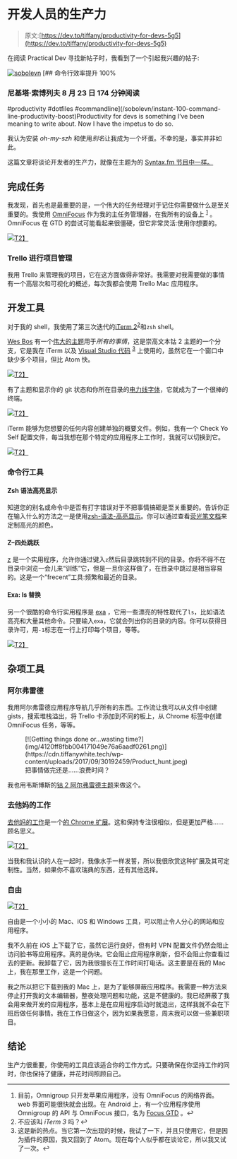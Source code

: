 # 开发人员的生产力

> 原文:[https://dev.to/tiffany/productivity-for-devs-5g5](https://dev.to/tiffany/productivity-for-devs-5g5)

在阅读 Practical Dev 寻找新帖子时，我看到了一个引起我兴趣的帖子:

[![sobolevn](img/e5348283b1b658d728d7128ee008a9af.png)](/sobolevn) [## 命令行效率提升 100%

### 尼基塔·索博列夫 8 月 23 日 174 分钟阅读

#productivity #dotfiles #commandline](/sobolevn/instant-100-command-line-productivity-boost)Productivity for devs is something I’ve been meaning to write about. Now I have the impetus to do so.

我认为安装 *oh-my-szh* 和使用*别名*让我成为一个坏蛋。不幸的是，事实并非如此。

这篇文章将谈论开发者的生产力，就像在主题为的 [Syntax.fm 节目中一样。](https://syntax.fm/show/011/our-favourite-productivity-hacks)

## 完成任务

我发现，首先也是最重要的是，一个伟大的任务经理对于记住你需要做什么是至关重要的。我使用 [OmniFocus](https://www.omnigroup.com/applications/omnifocus/) 作为我的主任务管理器，在我所有的设备上 <sup id="fnref-2459-1">[1](#fn-2459-1)</sup> 。OmniFocus 在 GTD 的尝试可能看起来很僵硬，但它非常灵活:使用你想要的。

[![](img/a5e27e2dbe425410127c00eb030a389a.png)T2】](https://d.pr/i/wP32oT+)

### Trello 进行项目管理

我用 Trello 来管理我的项目，它在这方面做得非常好。我需要对我需要做的事情有一个高层次和可视化的概述，每次我都会使用 Trello Mac 应用程序。

## 开发工具

对于我的 shell，我使用了第三次迭代的[iTerm 2](https://iterm2.com/)<sup id="fnref-2459-2">[2](#fn-2459-2)</sup>和`zsh` shell。

[Wes Bos](https://wesbos.com/) 有一个[伟大的主题](https://github.com/wesbos/Cobalt2-iterm)用于*所有的事情*，这是崇高文本钴 2 主题的一个分支，它是我在 iTerm 以及 [Visual Studio 代码](https://code.visualstudio.com/) <sup id="fnref-2459-3">[3](#fn-2459-3)</sup> 上使用的，虽然它在一个窗口中缺少多个项目，但比 Atom 快。

[![](img/2505dba9c26acfb48d4c148147312715.png)T2】](https://cdn.tiffanywhite.tech/wp-content/uploads/2017/09/30192424/Screenshot2017-09-30_04-41-56_PM.jpg)

有了主题和显示你的 git 状态和你所在目录的[电力线字体](https://github.com/powerline/fonts)，它就成为了一个很棒的终端。

[![](img/c7bde0392949bf8b73eb28ddfb9ee630.png)T2】](https://cdn.tiffanywhite.tech/wp-content/uploads/2017/09/30192412/Screenshot2017-09-30_04-39-30_PM.jpg)

iTerm 能够为您想要的任何内容创建单独的概要文件。例如，我有一个 Check Yo Self 配置文件，每当我想在那个特定的应用程序上工作时，我就可以切换到它。

[![](img/98d3ace2941be89a42acab4c7e598d67.png)T2】](https://cdn.tiffanywhite.tech/wp-content/uploads/2017/09/30192439/Screenshot2017-09-30_04-37-52_PM.jpg)

### 命令行工具

#### Zsh 语法高亮显示

知道您的别名或命令中是否有打字错误对于不把事情搞砸是至关重要的。告诉你正在输入什么的方法之一是使用[zsh-语法-高亮显示](https://github.com/zsh-users/zsh-syntax-highlighting)。你可以通过查看[荧光笔文档](https://github.com/zsh-users/zsh-syntax-highlighting/blob/master/docs/highlighters.md)来定制高光的颜色。

#### Z–四处跳跃

[z](https://github.com/rupa/z/) 是一个实用程序，允许你通过键入`z`然后目录跳转到不同的目录。你将不得不在目录中浏览一会儿来“训练”它，但是一旦你这样做了，在目录中跳过是相当容易的。这是一个“frecent”工具:频繁和最近的目录。

#### Exa: ls 替换

另一个很酷的命令行实用程序是 [exa](https://github.com/ogham/exa) ，它用一些漂亮的特性取代了`ls`，比如语法高亮和大量其他命令。只要输入`exa`，它就会列出你的目录的内容。你可以获得目录许可，用`-1`标志在一行上打印每个项目，等等。

[![](img/72e824043e72c29b0fcfc404e2cedb54.png)T2】](https://cdn.tiffanywhite.tech/wp-content/uploads/2017/09/30192448/Screenshot2017-09-30_06-28-20_PM.jpg)

## 杂项工具

### 阿尔弗雷德

我用阿尔弗雷德应用程序导航几乎所有的东西。工作流让我可以从文件中创建 gists，搜索堆栈溢出，将 Trello 卡添加到不同的板上，从 Chrome 标签中创建 OmniFocus 任务，等等。

<figure>[![Getting things done or...wasting time?](img/4120ff8fbb004171049e76a6aadf0261.png)](https://cdn.tiffanywhite.tech/wp-content/uploads/2017/09/30192459/Product_hunt.jpeg) 

<figcaption>把事情做完还是……浪费时间？</figcaption>

</figure>

我也用韦斯博斯的[钴 2 阿尔弗雷德主题](https://github.com/wesbos/Cobalt2-Alfred-Theme)来做这个。

### 去他妈的工作

[去他妈的工作](https://www.gofuckingwork.com/)是一个[的 Chrome 扩展](https://chrome.google.com/webstore/detail/go-fucking-work/hibmkkpfegfiinilnlabbfnjcopdiiig)。这和保持专注很相似，但是更加严格……顾名思义。

[![](img/a375c6be00de684dde3bcdb3494f262c.png)T2】](https://cdn.tiffanywhite.tech/wp-content/uploads/2017/09/30192859/Screenshot2017-09-30_06-36-55_PM.jpg)

当我和我认识的人在一起时，我像水手一样发誓，所以我很欣赏这种扩展及其可定制性。当然，如果你不喜欢瑞典的东西，还有其他选择。

### 自由

[![](img/88edaa5c2c6cab82ea3e966dd9f00aa6.png)T2】](https://cdn.thatmacnerd.com/wp-content/uploads/2017/11/25212721/freedom_mac-4.png)

自由是一个小小的 Mac、iOS 和 Windows 工具，可以阻止令人分心的网站和应用程序。

我不久前在 iOS 上下载了它，虽然它运行良好，但有时 VPN 配置文件仍然会阻止访问脸书等应用程序。真的是伪块。它会阻止应用程序刷新，但不会阻止你查看过去的更新。我卸载了它，因为我很擅长在工作时间打电话。这主要是在我的 Mac 上，我在那里工作，这是一个问题。

我之所以把它下载到我的 Mac 上，是为了能够屏蔽应用程序。我需要一种方法来停止打开我的文本编辑器，整夜处理问题和功能，这是不健康的。我已经屏蔽了我会用来做开发的应用程序，基本上是在应用程序启动时就退出，这样我就不会在下班后做任何事情。我在工作日做这个，因为如果我愿意，周末我可以做一些兼职项目。

## 结论

生产力很重要，你使用的工具应该适合你的工作方式。只要确保在你坚持工作的同时，你也保持了健康，并花时间照顾自己。

* * *

1.  目前，Omnigroup 只开发苹果应用程序，没有 OmniFocus 的网络界面。web 界面可能很快就会出现。在 Android 上，有一个应用程序使用 Omnigroup 的 API 与 OmniFocus 接口，名为 [Focus GTD](https://play.google.com/store/apps/details?id=com.burgstaller.android.focusgtd&hl=en) 。↩
2.  不应该叫 *iTerm 3* 吗？↩
3.  这是新的热点。当它第一次出现的时候，我试了一下，并且只使用它，但是因为插件的原因，我又回到了 Atom。现在每个人似乎都在谈论它，所以我又试了一次。↩